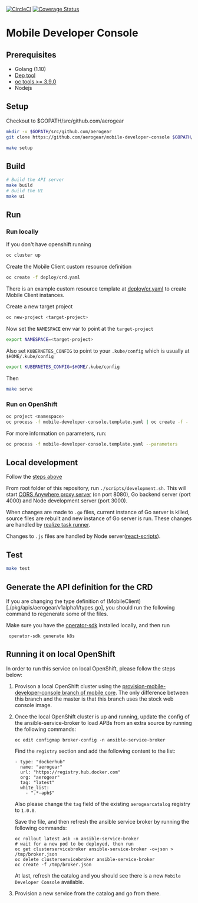 [![CircleCI](https://circleci.com/gh/aerogear/mobile-developer-console.svg?style=svg)](https://circleci.com/gh/aerogear/mobile-developer-console) [![Coverage Status](https://coveralls.io/repos/github/aerogear/mobile-developer-console/badge.svg?branch=master)](https://coveralls.io/github/aerogear/mobile-developer-console?branch=master)

# Mobile Developer Console

## Prerequisites

* Golang (1.10)
 * [Dep tool](https://golang.github.io/dep/docs/installation.html)
* [oc tools >= 3.9.0](https://github.com/openshift/origin/releases)
* Nodejs

## Setup

Checkout to $GOPATH/src/github.com/aerogear

```bash
mkdir -v $GOPATH/src/github.com/aerogear
git clone https://github.com/aerogear/mobile-developer-console $GOPATH/src/github.com/aerogear/mobile-developer-console
```

```bash
make setup
```

## Build

```bash
# Build the API server
make build
# Build the UI
make ui
```

## Run

### Run locally
If you don't have openshift running
```bash
oc cluster up
```

Create the Mobile Client custom resource definition
```bash
oc create -f deploy/crd.yaml
```

There is an example custom resource template at [deploy/cr.yaml](https://github.com/aerogear/mobile-developer-console/blob/master/deploy/cr.yaml) to create Mobile Client instances.

Create a new target project
```bash
oc new-project <target-project>
```

Now set the `NAMESPACE` env var to point at the `target-project`
```bash
export NAMESPACE=<target-project>
```

Also set `KUBERNETES_CONFIG` to point to your `.kube/config` which is usually at `$HOME/.kube/config`
```bash
export KUBERNETES_CONFIG=$HOME/.kube/config
```

Then
```bash
make serve
```

### Run on OpenShift

```bash
oc project <namespace>
oc process -f mobile-developer-console.template.yaml | oc create -f -
```

For more information on parameters, run:

```bash
oc process -f mobile-developer-console.template.yaml --parameters
```

## Local development

Follow the [steps above](#run-locally)

From root folder of this repository, run `./scripts/development.sh`. This will start [CORS Anywhere proxy server](https://www.npmjs.com/package/cors-anywhere) (on port 8080), Go backend server (port 4000) and Node development server (port 3000).

When changes are made to `.go` files, current instance of Go server is killed, source files are rebuilt and new instance of Go server is run.
These changes are handled by [realize task runner](https://github.com/oxequa/realize).

Changes to `.js` files are handled by Node server([react-scripts](https://github.com/facebook/create-react-app/blob/master/packages/react-scripts/template/README.md#npm-start)).

## Test

```bash
make test
```

## Generate the API definition for the CRD

If you are changing the type definition of (MobileClient)[./pkg/apis/aerogear/v1alpha1/types.go], you should run the following command to regenerate some of the files.

Make sure you have the [operator-sdk](https://github.com/operator-framework/operator-sdk) installed locally, and then run

```
 operator-sdk generate k8s
```

## Running it on local OpenShift

In order to run this service on local OpenShift, please follow the steps below:

1. Provison a local OpenShift cluster using the [provision-mobile-developer-console branch of mobile core](https://github.com/aerogear/mobile-core/tree/provision-mobile-developer-console). The only difference between this branch and the master is that this branch uses the stock web console image.
2. Once the local OpenShift cluster is up and running, update the config of the ansible-service-broker to load APBs from an extra source by running the following commands:
    
    ```
    oc edit configmap broker-config -n ansible-service-broker
    ```

    Find the `registry` section and add the following content to the list:

    ```
    - type: "dockerhub"
      name: "aerogear"
      url: "https://registry.hub.docker.com"
      org: "aerogear"
      tag: "latest"
      white_list:
        - ".*-apb$"
    ```

    Also please change the `tag` field of the existing `aerogearcatalog` registry to `1.0.0`.

    Save the file, and then refresh the ansible service broker by running the following commands:

    ```
    oc rollout latest asb -n ansible-service-broker
    # wait for a new pod to be deployed, then run
    oc get clusterservicebroker ansible-service-broker -o=json > /tmp/broker.json
    oc delete clusterservicebroker ansible-service-broker
    oc create -f /tmp/broker.json
    ```

    At last, refresh the catalog and you should see there is a new `Mobile Developer Console` available.
3. Provision a new service from the catalog and go from there.



